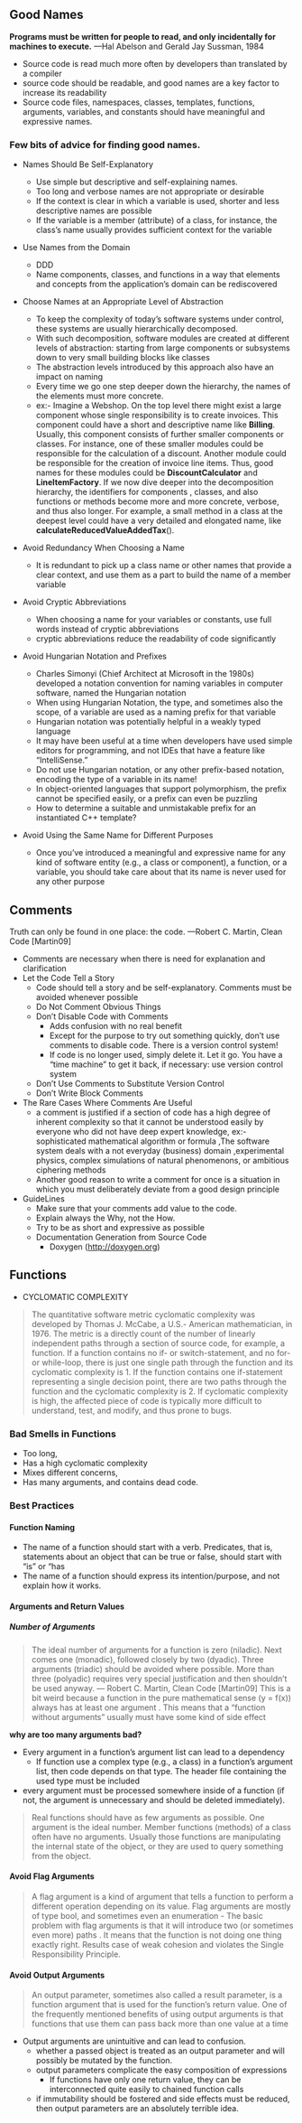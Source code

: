 ## Good Names
**Programs must be written for people to read, and only incidentally for machines to execute.**
—Hal Abelson and Gerald Jay Sussman, 1984
- Source code is read much more often by developers than translated by a compiler
- source code should be readable, and good names are a key factor to increase its readability
- Source code files, namespaces, classes, templates, functions, arguments, variables, and constants should have meaningful and expressive names.
### Few bits of advice for finding good names.
- Names Should Be Self-Explanatory
	- Use simple but descriptive and self-explaining names.
	- Too long and verbose names are not appropriate or desirable
	- If the context is clear in which a variable is used, shorter and less descriptive names are possible
	- If the variable is a member (attribute) of a class, for instance, the class’s name usually provides sufficient context for the variable
- Use Names from the Domain
	- DDD
	- Name components, classes, and functions in a way that elements and concepts from the application’s domain can be rediscovered
- Choose Names at an Appropriate Level of Abstraction
	- To keep the complexity of today’s software systems under control, these systems are usually hierarchically decomposed.
	- With such decomposition, software modules are created at different levels of abstraction: starting from large components or subsystems down to very small building blocks like classes
	- The abstraction levels introduced by this approach also have an impact on naming
	- Every time we go one step deeper down the hierarchy, the names of the elements must more concrete.
	- ex:- Imagine a Webshop. On the top level there might exist a large component whose single responsibility is to create invoices. This component could have a short and descriptive name like **Billing**. Usually, this component consists of further smaller components or classes. For instance, one of these smaller modules could be responsible for the calculation of a discount. Another module could be responsible for the creation of invoice line items. Thus, good names for these modules could be **DiscountCalculator** and **LineItemFactory**. If we now dive deeper into the decomposition hierarchy, the identifiers for components , classes, and also functions or methods become more and more concrete, verbose, and thus also longer. For
example, a small method in a class at the deepest level could have a very detailed and elongated name, like **calculateReducedValueAddedTax**().

- Avoid Redundancy When Choosing a Name
	- It is redundant to pick up a class name or other names that provide a clear context, and use them as a part to build the name of a member variable

- Avoid Cryptic Abbreviations
	- When choosing a name for your variables or constants, use full words instead of cryptic abbreviations
	- cryptic abbreviations reduce the readability of  code significantly
- Avoid Hungarian Notation and Prefixes
	- Charles Simonyi (Chief Architect at Microsoft in the 1980s) developed a notation convention for naming variables in computer software, named the Hungarian notation
	- When using Hungarian Notation, the type, and sometimes also the scope, of a variable are used as a naming prefix for that variable
	- Hungarian notation was potentially helpful in a weakly typed language
	- It may have been useful at a time when developers have used simple editors for programming, and not IDEs that have a feature like “IntelliSense.”
	- Do not use Hungarian notation, or any other prefix-based notation, encoding the type of a variable in its name!
	- In object-oriented languages that support polymorphism, the prefix cannot be specified easily, or a prefix can even be puzzling
	- How to determine a suitable and unmistakable prefix for an instantiated C++ template?
- Avoid Using the Same Name for Different Purposes
	- Once you’ve introduced a meaningful and expressive name for any kind of software entity (e.g., a class or component), a function, or a variable, you should take care about that its name is never used for any other purpose

## Comments
Truth can only be found in one place: the code.
—Robert C. Martin, Clean Code [Martin09]
- Comments are necessary when there is need for explanation and clarification	
- Let the Code Tell a Story
	- Code should tell a story and be self-explanatory. Comments must be avoided whenever possible
	- Do Not Comment Obvious Things
	- Don’t Disable Code with Comments
		- Adds confusion with no real benefit
		- Except for the purpose to try out something quickly, don’t use comments to disable code. There is a version control system!
		- If code is no longer used, simply delete it. Let it go. You have a “time machine” to get it back, if necessary: use version control system
	- Don’t Use Comments to Substitute Version Control
	- Don’t Write Block Comments
-  The Rare Cases Where Comments Are Useful
	- a comment is justified if a section of code has a high degree of inherent complexity so that it cannot be understood easily by everyone who did not have deep expert knowledge, ex:- sophisticated mathematical algorithm or formula ,The software system deals with a not everyday (business) domain ,experimental physics, complex simulations of natural phenomenons, or ambitious ciphering methods
	- Another good reason to write a comment for once is a situation in which you must deliberately deviate from a good design principle
- GuideLines
	- Make sure that your comments add value to the code.
	- Explain always the Why, not the How.
	- Try to be as short and expressive as possible
	- Documentation Generation from Source Code
		- Doxygen (http://doxygen.org)
## Functions
- CYCLOMATIC COMPLEXITY
>The quantitative software metric cyclomatic complexity was developed by Thomas J. McCabe, a U.S.- American mathematician, in 1976.
The metric is a directly count of the number of linearly independent paths through a section of source
code, for example, a function. If a function contains no if- or switch-statement, and no for- or while-loop, there is just one single path through the function and its cyclomatic complexity is 1. If the function contains one if-statement representing a single decision point, there are two paths through the function and the cyclomatic complexity is 2.
If cyclomatic complexity is high, the affected piece of code is typically more difficult to understand, test, and modify, and thus prone to bugs.

### Bad Smells in Functions
- Too long, 
-  Has a high cyclomatic complexity
- Mixes different concerns, 
- Has many arguments, and contains dead code.

### Best Practices
#### Function Naming
- The name of a function should start with a verb. Predicates, that is, statements about an object that can be true or false, should start with “is” or “has
- The name of a function should express its intention/purpose, and not explain how it works.
#### Arguments and Return Values
##### Number of Arguments
>The ideal number of arguments for a function is zero (niladic). Next comes one (monadic), followed closely by two (dyadic). Three arguments (triadic) should be avoided where possible. More than three (polyadic) requires very special justification  and then shouldn’t be used anyway.
— Robert C. Martin, Clean Code [Martin09]
>This is a bit weird because a function in the pure mathematical sense (y = f(x)) always has at least one argument . This means that a “function without arguments” usually must have some kind of side effect

**why are too many arguments bad?**
- Every argument in a function’s argument list can lead to a dependency
	- If function use a complex type (e.g., a class) in a function’s
argument list, then code depends on that type. The header file containing the used type must be included
- every argument must be processed somewhere inside of a function (if not, the argument is unnecessary and should be deleted immediately).

> Real functions should have as few arguments as possible. One argument is the ideal number. Member functions (methods) of a class often have no arguments. Usually those functions are manipulating the internal state of the object, or they are used to query something from the object.

#### Avoid Flag Arguments
>A flag argument is a kind of argument that tells a function to perform a different operation depending on its value. Flag arguments are mostly of type bool, and sometimes even an enumeration
	- The basic problem with flag arguments is that it will introduce two (or sometimes even more) paths . It means that the function is not doing one thing exactly right. Results case of weak cohesion  and violates the Single Responsibility Principle.
#### Avoid Output Arguments
>An output parameter, sometimes also called a result parameter, is a function argument that is used for the function’s return value.
One of the frequently mentioned benefits of using output arguments is that functions that use them can pass back more than one value at a time
- Output arguments are unintuitive and can lead to confusion.
	- whether a passed object is treated as an output parameter and will possibly be mutated by the function.
	- output parameters complicate the easy composition of expressions
		- If functions have only one return value, they can be interconnected quite easily to chained function calls
	- if immutability should be fostered and side effects must be reduced, then output parameters are an absolutely terrible idea.
<!--stackedit_data:
eyJoaXN0b3J5IjpbMTM4NTkyNTE3MywtMTU2NTk2MDQ3NCwtMT
YyNzgxNzYwMywtNDcwMDYyMzYzLDgyNTY5NjI1NywtOTAwMzU2
OTEzLC0yMzYzMzYwNywxMjQzMzU3OTg4LDE4NDMwMTUyNTYsMT
A3MzI4ODkyNywxNzc0OTg4MzA4LDEyNDYzODI2MDYsLTE3MDcw
NjgyNywtMTE3NDMyNTIxNSwtMTg1NjY1NDMwNCwtMjg2NDc2Nj
U3LDE1NTE0MDUzMzYsMTEyOTE1MDg3NiwxNTgzNDAxNzAxLDEy
NjAwMDYwOTZdfQ==
-->